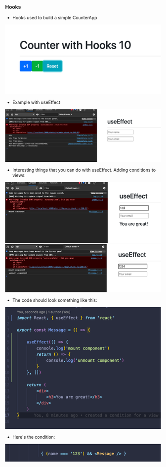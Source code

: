 ### Hooks
+ Hooks used to build a simple CounterApp

![CounterApp](assets/counter.png)

+ Example with useEffect

![CounterApp](assets/SimpleForm.png)

+ Interesting things that you can do with useEffect. Adding conditions to views:

![CounterApp](assets/mount.png)
![CounterApp](assets/unmount.png)

+ The code should look something like this:

![CounterApp](assets/code-useEffect.png)

+ Here's the condition:

![CounterApp](assets/condition.png)